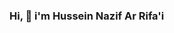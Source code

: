 ### Hi, 👋 i'm Hussein Nazif Ar Rifa'i

<!--
**SseinArrifai/SseinArrifai** is a ✨ _special_ ✨ repository because its `README.md` (this file) appears on your GitHub profile.

Here are some ideas to get you started:

-Student of UTM Kuala Lumpur under the faculty of MJIIT
